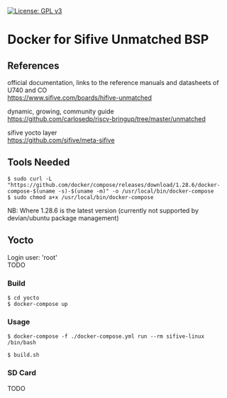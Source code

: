 [![License: GPL v3](https://img.shields.io/badge/License-GPL%20v3-blue.svg)](https://www.gnu.org/licenses/gpl-3.0.html)

# Docker for Sifive Unmatched BSP

## References

official documentation, links to the reference manuals and datasheets of U740 and CO  
https://www.sifive.com/boards/hifive-unmatched

dynamic, growing, community guide  
https://github.com/carlosedp/riscv-bringup/tree/master/unmatched

sifive yocto layer  
https://github.com/sifive/meta-sifive


## Tools Needed

```
$ sudo curl -L "https://github.com/docker/compose/releases/download/1.28.6/docker-compose-$(uname -s)-$(uname -m)" -o /usr/local/bin/docker-compose
$ sudo chmod a+x /usr/local/bin/docker-compose
```

NB: Where 1.28.6 is the latest version (currently not supported by devian/ubuntu package management)  




## Yocto

Login user: 'root'  
TODO  

### Build

```
$ cd yocto
$ docker-compose up
```

### Usage

```
$ docker-compose -f ./docker-compose.yml run --rm sifive-linux /bin/bash

$ build.sh
```

### SD Card

TODO  
